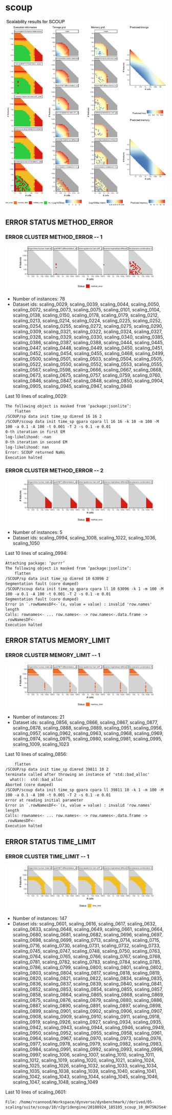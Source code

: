 # scoup
![Overview](scoup.png)

## ERROR STATUS METHOD_ERROR

### ERROR CLUSTER METHOD_ERROR -- 1
![Cluster plot](error_class_plots/scoup_method_error_1.png)

 * Number of instances: 78
 * Dataset ids: scaling_0029, scaling_0039, scaling_0044, scaling_0050, scaling_0072, scaling_0073, scaling_0075, scaling_0101, scaling_0104, scaling_0138, scaling_0150, scaling_0178, scaling_0179, scaling_0212, scaling_0213, scaling_0214, scaling_0224, scaling_0225, scaling_0252, scaling_0254, scaling_0255, scaling_0272, scaling_0275, scaling_0290, scaling_0309, scaling_0321, scaling_0322, scaling_0324, scaling_0327, scaling_0328, scaling_0329, scaling_0330, scaling_0340, scaling_0385, scaling_0386, scaling_0387, scaling_0388, scaling_0444, scaling_0445, scaling_0447, scaling_0448, scaling_0449, scaling_0450, scaling_0451, scaling_0452, scaling_0454, scaling_0455, scaling_0468, scaling_0499, scaling_0500, scaling_0501, scaling_0503, scaling_0504, scaling_0505, scaling_0522, scaling_0550, scaling_0552, scaling_0553, scaling_0555, scaling_0567, scaling_0598, scaling_0666, scaling_0667, scaling_0668, scaling_0673, scaling_0675, scaling_0757, scaling_0759, scaling_0760, scaling_0846, scaling_0847, scaling_0848, scaling_0850, scaling_0904, scaling_0905, scaling_0945, scaling_0947, scaling_0948

Last 10 lines of scaling_0029:
```
The following object is masked from ‘package:jsonlite’:
    flatten
/SCOUP/sp data init time_sp dimred 16 16 2
/SCOUP/scoup data init time_sp gpara cpara ll 16 16 -k 10 -m 100 -M 100 -a 0.1 -A 100 -t 0.001 -T 2 -s 0.1 -e 0.01
0-th iteration in first EM
log-likelihood: -nan
0-th iteration in second EM
log-likelihood: nan
Error: SCOUP returned NaNs
Execution halted
```

### ERROR CLUSTER METHOD_ERROR -- 2
![Cluster plot](error_class_plots/scoup_method_error_2.png)

 * Number of instances: 5
 * Dataset ids: scaling_0994, scaling_1008, scaling_1022, scaling_1036, scaling_1050

Last 10 lines of scaling_0994:
```
Attaching package: ‘purrr’
The following object is masked from ‘package:jsonlite’:
    flatten
/SCOUP/sp data init time_sp dimred 10 63096 2
Segmentation fault (core dumped)
/SCOUP/scoup data init time_sp gpara cpara ll 10 63096 -k 1 -m 100 -M 100 -a 0.1 -A 100 -t 0.001 -T 2 -s 0.1 -e 0.01
Segmentation fault (core dumped)
Error in `.rowNamesDF<-`(x, value = value) : invalid 'row.names' length
Calls: rownames<- ... row.names<- -> row.names<-.data.frame -> .rowNamesDF<-
Execution halted
```

## ERROR STATUS MEMORY_LIMIT

### ERROR CLUSTER MEMORY_LIMIT -- 1
![Cluster plot](error_class_plots/scoup_memory_limit_1.png)

 * Number of instances: 21
 * Dataset ids: scaling_0856, scaling_0866, scaling_0867, scaling_0877, scaling_0878, scaling_0888, scaling_0889, scaling_0951, scaling_0956, scaling_0957, scaling_0962, scaling_0963, scaling_0968, scaling_0969, scaling_0974, scaling_0975, scaling_0980, scaling_0981, scaling_0995, scaling_1009, scaling_1023

Last 10 lines of scaling_0856:
```
    flatten
/SCOUP/sp data init time_sp dimred 39811 10 2
terminate called after throwing an instance of 'std::bad_alloc'
  what():  std::bad_alloc
Aborted (core dumped)
/SCOUP/scoup data init time_sp gpara cpara ll 39811 10 -k 1 -m 100 -M 100 -a 0.1 -A 100 -t 0.001 -T 2 -s 0.1 -e 0.01
error at reading initial parameter
Error in `.rowNamesDF<-`(x, value = value) : invalid 'row.names' length
Calls: rownames<- ... row.names<- -> row.names<-.data.frame -> .rowNamesDF<-
Execution halted
```

## ERROR STATUS TIME_LIMIT

### ERROR CLUSTER TIME_LIMIT -- 1
![Cluster plot](error_class_plots/scoup_time_limit_1.png)

 * Number of instances: 147
 * Dataset ids: scaling_0601, scaling_0616, scaling_0617, scaling_0632, scaling_0633, scaling_0648, scaling_0649, scaling_0661, scaling_0664, scaling_0680, scaling_0681, scaling_0682, scaling_0696, scaling_0697, scaling_0698, scaling_0699, scaling_0713, scaling_0714, scaling_0715, scaling_0716, scaling_0730, scaling_0731, scaling_0732, scaling_0733, scaling_0745, scaling_0747, scaling_0748, scaling_0750, scaling_0763, scaling_0764, scaling_0765, scaling_0766, scaling_0767, scaling_0768, scaling_0781, scaling_0782, scaling_0783, scaling_0784, scaling_0785, scaling_0786, scaling_0799, scaling_0800, scaling_0801, scaling_0802, scaling_0803, scaling_0804, scaling_0817, scaling_0818, scaling_0819, scaling_0820, scaling_0821, scaling_0822, scaling_0834, scaling_0835, scaling_0836, scaling_0837, scaling_0839, scaling_0840, scaling_0841, scaling_0852, scaling_0853, scaling_0854, scaling_0855, scaling_0857, scaling_0858, scaling_0864, scaling_0865, scaling_0868, scaling_0869, scaling_0875, scaling_0876, scaling_0879, scaling_0880, scaling_0886, scaling_0887, scaling_0890, scaling_0891, scaling_0897, scaling_0898, scaling_0899, scaling_0901, scaling_0902, scaling_0906, scaling_0907, scaling_0908, scaling_0909, scaling_0910, scaling_0911, scaling_0918, scaling_0919, scaling_0926, scaling_0927, scaling_0934, scaling_0935, scaling_0942, scaling_0943, scaling_0944, scaling_0946, scaling_0949, scaling_0950, scaling_0952, scaling_0955, scaling_0958, scaling_0961, scaling_0964, scaling_0967, scaling_0970, scaling_0973, scaling_0976, scaling_0977, scaling_0978, scaling_0979, scaling_0982, scaling_0983, scaling_0984, scaling_0991, scaling_0992, scaling_0993, scaling_0996, scaling_0997, scaling_1006, scaling_1007, scaling_1010, scaling_1011, scaling_1012, scaling_1019, scaling_1020, scaling_1021, scaling_1024, scaling_1025, scaling_1026, scaling_1032, scaling_1033, scaling_1034, scaling_1035, scaling_1038, scaling_1039, scaling_1040, scaling_1041, scaling_1042, scaling_1043, scaling_1044, scaling_1045, scaling_1046, scaling_1047, scaling_1048, scaling_1049

Last 10 lines of scaling_0601:
```
File: /home/rcannood/Workspace/dynverse/dynbenchmark//derived/05-scaling/suite/scoup/10/r2gridengine/20180924_185105_scoup_10_0H7SNJSe4f/log/log.601.e.txt
```


